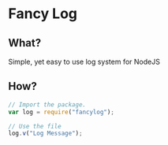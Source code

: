 # Fancy Log

## What?
Simple, yet easy to use log system for NodeJS

## How?

```js
// Import the package.
var log = require("fancylog");

// Use the file
log.v("Log Message");
```